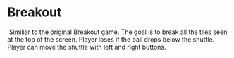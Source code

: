 # Breakout
 Similiar to the original Breakout game. The goal is to break all the tiles seen at the top of the screen. Player loses if the ball drops below the shuttle. Player can move the shuttle with left and right buttons.
